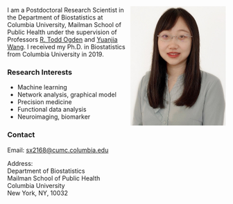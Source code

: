 <img align="right" src="assets/img/bio-photo.jpg" width="220" height="275"> I am a Postdoctoral Research Scientist in the Department of Biostatistics at Columbia University, Mailman School of Public Health under the supervision of Professors [R. Todd Ogden](https://www.publichealth.columbia.edu/people/our-faculty/to166) and [Yuanjia Wang](https://blogs.cuit.columbia.edu/yw2016/). I received my Ph.D. in Biostatistics from Columbia University in 2019.


### Research Interests
  * Machine learning
  * Network analysis, graphical model
  * Precision medicine
  * Functional data analysis
  * Neuroimaging, biomarker


### Contact
Email: sx2168@cumc.columbia.edu

Address: <br/> 
Department of Biostatistics<br/> 
Mailman School of Public Health<br/> 
Columbia University<br/> 
New York, NY, 10032
